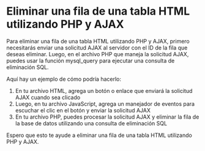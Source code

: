 # Eliminar una fila de una tabla HTML utilizando PHP y AJAX

Para eliminar una fila de una tabla HTML utilizando PHP y AJAX, primero necesitarás enviar una solicitud AJAX al servidor con el ID de la fila que deseas eliminar. Luego, en el archivo PHP que maneja la solicitud AJAX, puedes usar la función mysql_query para ejecutar una consulta de eliminación SQL.

Aquí hay un ejemplo de cómo podría hacerlo:

1) En tu archivo HTML, agrega un botón o enlace que enviará la solicitud AJAX cuando sea clicado
2) Luego, en tu archivo JavaScript, agrega un manejador de eventos para escuchar el clic en el botón y enviar la solicitud AJAX
3) En tu archivo PHP, puedes procesar la solicitud AJAX y eliminar la fila de la base de datos utilizando una consulta de eliminación SQL

Espero que esto te ayude a eliminar una fila de una tabla HTML utilizando PHP y AJAX.
